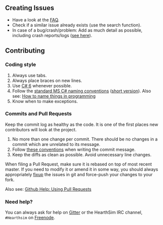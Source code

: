 ## Creating Issues
- Have a look at the [FAQ](https://github.com/Epix37/Hearthstone-Deck-Tracker/wiki/FAQ).
- Check if a similar issue already exists (use the search function).
- In case of a bug/crash/problem: Add as much detail as possible, including crash reports/logs ([see here](https://github.com/Epix37/Hearthstone-Deck-Tracker/wiki/Reporting-Issues)).

## Contributing

### Coding style

1. Always use tabs. 
2. Always place braces on new lines.
3. Use [C# 6](https://github.com/dotnet/roslyn/wiki/New-Language-Features-in-C%23-6) whenever possible. 
4. Follow the [standard MS C# naming conventions](https://msdn.microsoft.com/en-us/library/ms229002(v=vs.110).aspx) 
([short version](http://programmers.stackexchange.com/a/224910)). 
Also see: [How to name things in programming](http://www.slideshare.net/pirhilton/how-to-name-things-the-hardest-problem-in-programming)
5. Know when to make exceptions.

### Commits and Pull Requests

Keep the commit log as healthy as the code. It is one of the first places new contributors will look at the project.

1. No more than one change per commit. There should be no changes in a commit which are unrelated to its message.
2. Follow [these conventions](http://chris.beams.io/posts/git-commit/) when writing the commit message.
3. Keep the diffs as clean as possible. Avoid unnecessary line changes.

When filing a Pull Request, make sure it is rebased on top of most recent master.
If you need to modify it or amend it in some way, you should always appropriately 
[fixup](https://help.github.com/articles/about-git-rebase/) the issues in git and force-push your changes to your fork.

Also see: [Github Help: Using Pull Requests](https://help.github.com/articles/using-pull-requests/)

### Need help?

You can always ask for help on [Gitter](https://gitter.im/Epix37/Hearthstone-Deck-Tracker) or the HearthSim IRC channel, `#Hearthsim` on [Freenode](https://freenode.net/).
